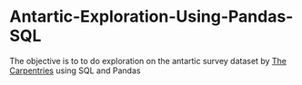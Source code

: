 # Antartic-Exploration-Using-Pandas-SQL
The objective is to to do exploration on the antartic survey dataset by [The Carpentries](https://swcarpentry.github.io/sql-novice-survey/) using SQL and Pandas
